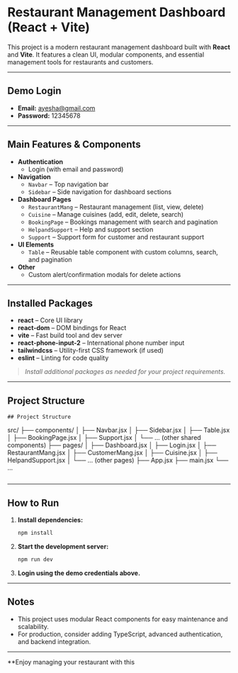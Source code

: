 # Restaurant Management Dashboard (React + Vite)

This project is a modern restaurant management dashboard built with **React** and **Vite**. It features a clean UI, modular components, and essential management tools for restaurants and customers.

---

## Demo Login

- **Email:** ayesha@gmail.com  
- **Password:** 12345678

---

## Main Features & Components

- **Authentication**
  - Login (with email and password)
- **Navigation**
  - `Navbar` – Top navigation bar
  - `Sidebar` – Side navigation for dashboard sections
- **Dashboard Pages**
  - `RestaurantMang` – Restaurant management (list, view, delete)
  - `Cuisine` – Manage cuisines (add, edit, delete, search)
  - `BookingPage` – Bookings management with search and pagination
  - `HelpandSupport` – Help and support section
  - `Support` – Support form for customer and restaurant support
- **UI Elements**
  - `Table` – Reusable table component with custom columns, search, and pagination
- **Other**
  - Custom alert/confirmation modals for delete actions

---

## Installed Packages

- **react** – Core UI library
- **react-dom** – DOM bindings for React
- **vite** – Fast build tool and dev server
- **react-phone-input-2** – International phone number input
- **tailwindcss** – Utility-first CSS framework (if used)
- **eslint** – Linting for code quality

> _Install additional packages as needed for your project requirements._

---

## Project Structure

```
## Project Structure

```
src/
├── components/
│   ├── Navbar.jsx
│   ├── Sidebar.jsx
│   ├── Table.jsx
│   ├── BookingPage.jsx
│   ├── Support.jsx
│   └── ... (other shared components)
├── pages/
│   ├── Dashboard.jsx
│   ├── Login.jsx
│   ├── RestaurantMang.jsx
│   ├── CustomerMang.jsx
│   ├── Cuisine.jsx
│   ├── HelpandSupport.jsx
│   └── ... (other pages)
├── App.jsx
├── main.jsx
└── ...
```

```

---

## How to Run

1. **Install dependencies:**
   ```bash
   npm install
   ```
2. **Start the development server:**
   ```bash
   npm run dev
   ```
3. **Login using the demo credentials above.**

---

## Notes

- This project uses modular React components for easy maintenance and scalability.
- For production, consider adding TypeScript, advanced authentication, and backend integration.

---

**Enjoy managing your restaurant with this